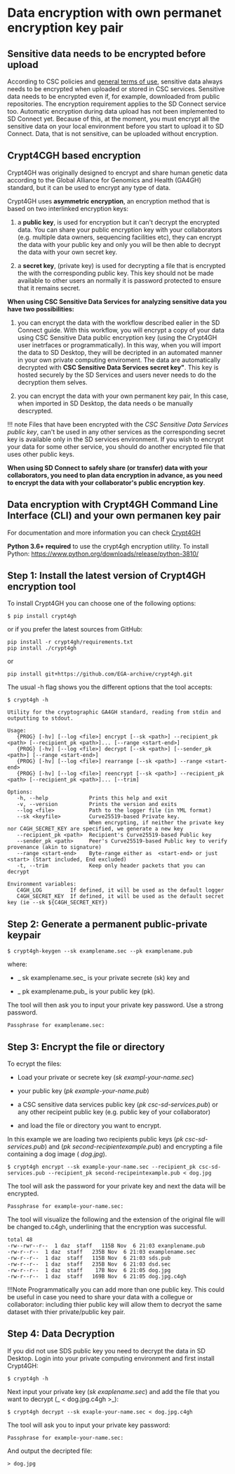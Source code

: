 
# Data encryption with own permanet encryption key pair

## Sensitive data needs to be encrypted before upload

According to CSC policies and [general terms of use](https://research.csc.fi/general-terms-of-use), sensitive data always 
needs to be encrypted when uploaded or stored in CSC services. Sensitive data needs to be encrypted even if, for example, 
downloaded from public repositories. The encryption requirement applies to the SD Connect service too. 
Automatic encryption during data upload has not been implemented to SD Connect yet. Because of this, at the moment, 
you must encrypt all the sensitive data on your local environment before you start to upload it to SD Connect. 
Data, that is not sensitive, can be uploaded without encryption.

##  Crypt4CGH based encryption

Crypt4GH was originally designed to encrypt and share human genetic data according to the 
Global Alliance for Genomics and Health (GA4GH) standard, but it can be 
used to encrypt any type of data.

Crypt4GH uses **asymmetric encryption**, an encryption method that is based on two interlinked encryption keys: 

   1) a **public key**, is used for encryption but it can't decrypt the encrypted data. You can share your public encryption key with your collaborators 
   (e.g. multiple data owners, sequencing facilities etc), they can encrypt the data with your public key and only you will be then able to decrypt the 
   data with your own secret key. 
   
   2) a **secret key**, (private key) is used for decrypting a file that is encrypted the with the corresponding public key. This key should not be made available to other users an normally it is password protected to ensure that it remains secret. 


**When using CSC Sensitive Data Services for analyzing sensitive data you have two possibilities:**

1) you can encrypt the data with the workflow described ealier in the SD Connect guide. With this workflow, you will encrypt a copy of your data using CSC Sensitive Data public encryption key (using the Crypt4GH user inetrfaces or programmatically). In this way, when you will import the data to SD Desktop, they will be decripted  in an automated manner in your own private computing enviroment.  The data are automatically decrypted with **CSC Sensitive Data Services secret key"**.
This key is hosted securely by the SD Services and users never needs to do the decryption them selves.
  

3) you can encrypt the data with your own permanent key pair, In this case, when imported in SD Desktop, the data needs o be manually descrypted. 


!!! note
Files that have been encrypted with the _CSC Sensitive Data Services public key_, can't be used in any other services as the corresponding
secret key is available only in the SD services environment. If you wish to encrypt your data for some other service, you should do another 
encrypted file that uses other public keys.


**When using SD Connect to safely share (or transfer) data with your collaborators, you need to plan data encryption in advance, as you need to encrypt the data with your collaborator's public encryption key**.




## Data encryption with Crypt4GH Command Line Interface (CLI) and your own permanen key pair

For documentation and more information you can check [Crypt4GH](https://github.com/EGA-archive/crypt4gh.git)

**Python 3.6+ required** to use the crypt4gh encryption utility. 
To install Python: https://www.python.org/downloads/release/python-3810/

 
 ## Step 1: Install the latest version of Crypt4GH encryption tool
 
 
 To install Crypt4GH you can choose one of the following options: 
 
````
$ pip install crypt4gh     
````

or if you prefer the latest sources from GitHub:

```
pip install -r crypt4gh/requirements.txt
pip install ./crypt4gh
```

or

```
pip install git+https://github.com/EGA-archive/crypt4gh.git
```

The usual -h flag shows you the different options that the tool accepts:

```
$ crypt4gh -h

Utility for the cryptographic GA4GH standard, reading from stdin and outputting to stdout.

Usage:
   {PROG} [-hv] [--log <file>] encrypt [--sk <path>] --recipient_pk <path> [--recipient_pk <path>]... [--range <start-end>]
   {PROG} [-hv] [--log <file>] decrypt [--sk <path>] [--sender_pk <path>] [--range <start-end>]
   {PROG} [-hv] [--log <file>] rearrange [--sk <path>] --range <start-end>
   {PROG} [-hv] [--log <file>] reencrypt [--sk <path>] --recipient_pk <path> [--recipient_pk <path>]... [--trim]

Options:
   -h, --help             Prints this help and exit
   -v, --version          Prints the version and exits
   --log <file>           Path to the logger file (in YML format)
   --sk <keyfile>         Curve25519-based Private key.
                          When encrypting, if neither the private key nor C4GH_SECRET_KEY are specified, we generate a new key 
   --recipient_pk <path>  Recipient's Curve25519-based Public key
   --sender_pk <path>     Peer's Curve25519-based Public key to verify provenance (akin to signature)
   --range <start-end>    Byte-range either as  <start-end> or just <start> (Start included, End excluded)
   -t, --trim             Keep only header packets that you can decrypt

Environment variables:
   C4GH_LOG         If defined, it will be used as the default logger
   C4GH_SECRET_KEY  If defined, it will be used as the default secret key (ie --sk ${C4GH_SECRET_KEY})
```


## Step 2: Generate a permanent public-private keypair


```
$ crypt4gh-keygen --sk examplename.sec --pk examplename.pub
```

where:

* _ sk examplename.sec_   is your private secrete (sk) key and

* _ pk examplename.pub_ is your public key (pk).

The tool will then ask you to input your private key password. Use a strong password.

```
Passphrase for examplename.sec: 
```


## Step 3: Encrypt the file or directory

To ecrypt the files:

* Load your private or secrete key (_sk exampl-your-name.sec_)

*  your public key (_pk example-your-name.pub_) 

*  a CSC sensitive data services public key (_pk csc-sd-services.pub_) or any other recipeint public key (e.g. public key of your collaborator)

*  and load the file or directory you want to encrypt. 


In this example we are loading two recipients public keys (_pk csc-sd-services.pub_) and (_pk second-recipientexample.pub_) and encrypting a file containing a dog image ( _dog.jpg_).

```
$ crypt4gh encrypt --sk example-your-name.sec --recipient_pk csc-sd-services.pub --recipient_pk second-recipeintexample.pub < dog.jpg 
```

The tool will ask the password for your private key and next the data will be encrypted.

```
Passphrase for example-your-name.sec: 
```

The tool will visualize the following and the extension of the original file will be changed to.c4gh, underlining that the encryption was successful.

```
total 48     
-rw--rwr--r--  1 daz  staff   115B Nov  6 21:03 exanplename.pub    
-rw-r--r--  1 daz  staff   235B Nov  6 21:03 examplename.sec 
-rw-r--r--  1 daz  staff   115B Nov  6 21:03 sds.pub   
-rw-r--r--  1 daz  staff   235B Nov  6 21:03 dsd.sec 
-rw-r--r--  1 daz  staff    17B Nov  6 21:05 dog.jpg  
-rw-r--r--  1 daz  staff   169B Nov  6 21:05 dog.jpg.c4gh
```



!!!Note
Programmatically you can add more than one public key. This could be useful in case you need to share your data with a collegue or collaborator: including thier public key will allow them to decryot the same dataset with thier private/public key pair. 


## Step 4: Data Decryption

If you did not use SDS public key you need to decrypt the data in SD Desktop. Login into your private computing environment and first install Crypt4GH:

```
$ crypt4gh -h
```

Next input your private key (_sk exaplename.sec_) and add the file that you want to decrypt (_ < dog.jpg.c4gh >_):

```
$ crypt4gh decrypt --sk exaple-your-name.sec < dog.jpg.c4gh
```

The tool will ask you to input your private key password:

```
Passphrase for example-your-name.sec:
```

And output the decripted file: 

```
> dog.jpg
```

